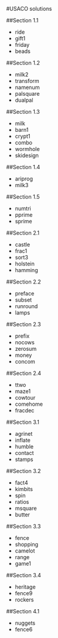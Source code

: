 #USACO solutions

##Section 1.1
* ride
* gift1
* friday
* beads

##Section 1.2
* milk2
* transform
* namenum
* palsquare
* dualpal

##Section 1.3
* milk
* barn1
* crypt1
* combo
* wormhole
* skidesign

##Section 1.4
* ariprog
* milk3


##Section 1.5
* numtri
* pprime
* sprime

##Section 2.1
* castle
* frac1
* sort3
* holstein
* hamming

##Section 2.2
* preface
* subset
* runround
* lamps

##Section 2.3
* prefix
* nocows
* zerosum
* money
* concom

##Section 2.4
* ttwo
* maze1
* cowtour
* comehome
* fracdec

##Section 3.1
* agrinet
* inflate
* humble
* contact
* stamps 

##Section 3.2
* fact4
* kimbits
* spin
* ratios
* msquare
* butter

##Section 3.3
* fence
* shopping
* camelot
* range
* game1


##Section 3.4
* heritage
* fence9
* rockers

##Section 4.1
* nuggets
* fence6
